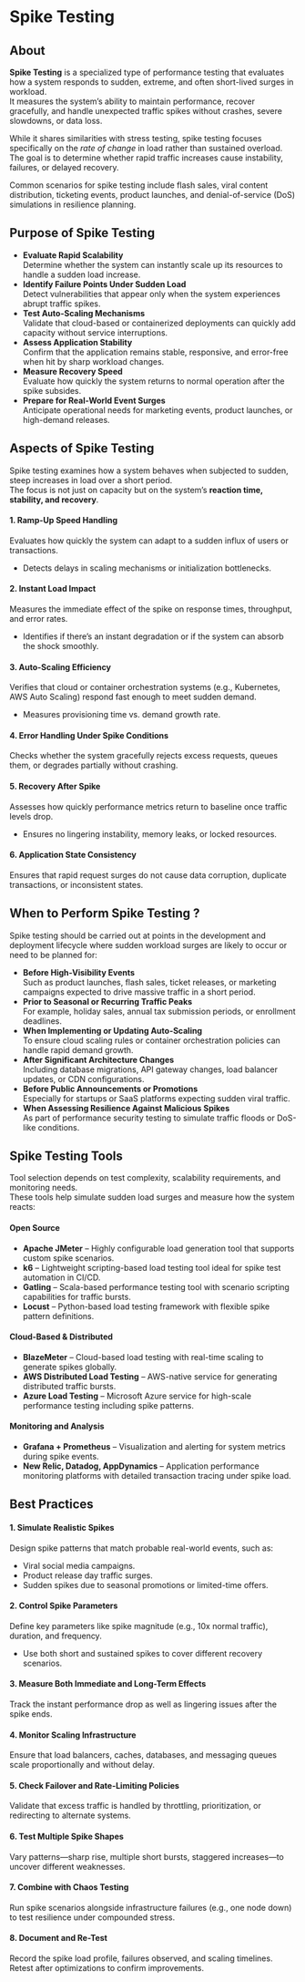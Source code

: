 # Spike Testing

## About

**Spike Testing** is a specialized type of performance testing that evaluates how a system responds to sudden, extreme, and often short-lived surges in workload.\
It measures the system’s ability to maintain performance, recover gracefully, and handle unexpected traffic spikes without crashes, severe slowdowns, or data loss.

While it shares similarities with stress testing, spike testing focuses specifically on the _rate of change_ in load rather than sustained overload. The goal is to determine whether rapid traffic increases cause instability, failures, or delayed recovery.

Common scenarios for spike testing include flash sales, viral content distribution, ticketing events, product launches, and denial-of-service (DoS) simulations in resilience planning.

## Purpose of Spike Testing

* **Evaluate Rapid Scalability**\
  Determine whether the system can instantly scale up its resources to handle a sudden load increase.
* **Identify Failure Points Under Sudden Load**\
  Detect vulnerabilities that appear only when the system experiences abrupt traffic spikes.
* **Test Auto-Scaling Mechanisms**\
  Validate that cloud-based or containerized deployments can quickly add capacity without service interruptions.
* **Assess Application Stability**\
  Confirm that the application remains stable, responsive, and error-free when hit by sharp workload changes.
* **Measure Recovery Speed**\
  Evaluate how quickly the system returns to normal operation after the spike subsides.
* **Prepare for Real-World Event Surges**\
  Anticipate operational needs for marketing events, product launches, or high-demand releases.

## Aspects of Spike Testing

Spike testing examines how a system behaves when subjected to sudden, steep increases in load over a short period.\
The focus is not just on capacity but on the system’s **reaction time, stability, and recovery**.

#### 1. **Ramp-Up Speed Handling**

Evaluates how quickly the system can adapt to a sudden influx of users or transactions.

* Detects delays in scaling mechanisms or initialization bottlenecks.

#### 2. **Instant Load Impact**

Measures the immediate effect of the spike on response times, throughput, and error rates.

* Identifies if there’s an instant degradation or if the system can absorb the shock smoothly.

#### 3. **Auto-Scaling Efficiency**

Verifies that cloud or container orchestration systems (e.g., Kubernetes, AWS Auto Scaling) respond fast enough to meet sudden demand.

* Measures provisioning time vs. demand growth rate.

#### 4. **Error Handling Under Spike Conditions**

Checks whether the system gracefully rejects excess requests, queues them, or degrades partially without crashing.

#### 5. **Recovery After Spike**

Assesses how quickly performance metrics return to baseline once traffic levels drop.

* Ensures no lingering instability, memory leaks, or locked resources.

#### 6. **Application State Consistency**

Ensures that rapid request surges do not cause data corruption, duplicate transactions, or inconsistent states.

## When to Perform Spike Testing ?

Spike testing should be carried out at points in the development and deployment lifecycle where sudden workload surges are likely to occur or need to be planned for:

* **Before High-Visibility Events**\
  Such as product launches, flash sales, ticket releases, or marketing campaigns expected to drive massive traffic in a short period.
* **Prior to Seasonal or Recurring Traffic Peaks**\
  For example, holiday sales, annual tax submission periods, or enrollment deadlines.
* **When Implementing or Updating Auto-Scaling**\
  To ensure cloud scaling rules or container orchestration policies can handle rapid demand growth.
* **After Significant Architecture Changes**\
  Including database migrations, API gateway changes, load balancer updates, or CDN configurations.
* **Before Public Announcements or Promotions**\
  Especially for startups or SaaS platforms expecting sudden viral traffic.
* **When Assessing Resilience Against Malicious Spikes**\
  As part of performance security testing to simulate traffic floods or DoS-like conditions.

## Spike Testing Tools

Tool selection depends on test complexity, scalability requirements, and monitoring needs.\
These tools help simulate sudden load surges and measure how the system reacts:

#### **Open Source**

* **Apache JMeter** – Highly configurable load generation tool that supports custom spike scenarios.
* **k6** – Lightweight scripting-based load testing tool ideal for spike test automation in CI/CD.
* **Gatling** – Scala-based performance testing tool with scenario scripting capabilities for traffic bursts.
* **Locust** – Python-based load testing framework with flexible spike pattern definitions.

#### **Cloud-Based & Distributed**

* **BlazeMeter** – Cloud-based load testing with real-time scaling to generate spikes globally.
* **AWS Distributed Load Testing** – AWS-native service for generating distributed traffic bursts.
* **Azure Load Testing** – Microsoft Azure service for high-scale performance testing including spike patterns.

#### **Monitoring and Analysis**

* **Grafana + Prometheus** – Visualization and alerting for system metrics during spike events.
* **New Relic, Datadog, AppDynamics** – Application performance monitoring platforms with detailed transaction tracing under spike load.

## Best Practices

#### 1. **Simulate Realistic Spikes**

Design spike patterns that match probable real-world events, such as:

* Viral social media campaigns.
* Product release day traffic surges.
* Sudden spikes due to seasonal promotions or limited-time offers.

#### 2. **Control Spike Parameters**

Define key parameters like spike magnitude (e.g., 10x normal traffic), duration, and frequency.

* Use both short and sustained spikes to cover different recovery scenarios.

#### 3. **Measure Both Immediate and Long-Term Effects**

Track the instant performance drop as well as lingering issues after the spike ends.

#### 4. **Monitor Scaling Infrastructure**

Ensure that load balancers, caches, databases, and messaging queues scale proportionally and without delay.

#### 5. **Check Failover and Rate-Limiting Policies**

Validate that excess traffic is handled by throttling, prioritization, or redirecting to alternate systems.

#### 6. **Test Multiple Spike Shapes**

Vary patterns—sharp rise, multiple short bursts, staggered increases—to uncover different weaknesses.

#### 7. **Combine with Chaos Testing**

Run spike scenarios alongside infrastructure failures (e.g., one node down) to test resilience under compounded stress.

#### 8. **Document and Re-Test**

Record the spike load profile, failures observed, and scaling timelines. Retest after optimizations to confirm improvements.
